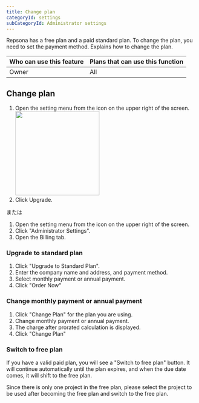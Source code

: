 ```yaml
---
title: Change plan
categoryId: settings
subCategoryId: Administrator settings
---
```


Repsona has a free plan and a paid standard plan. To change the plan, you need to set the payment method. Explains how to change the plan.

|Who can use this feature|Plans that can use this function|
|---|---|
|Owner|All|

## Change plan

1. Open the setting menu from the icon on the upper right of the screen.<br><img src="/images/help/menu-button.png" width="222">
2. Click Upgrade.

または

1. Open the setting menu from the icon on the upper right of the screen.
2. Click "Administrator Settings".
3. Open the Billing tab.

### Upgrade to standard plan

1. Click "Upgrade to Standard Plan".
2. Enter the company name and address, and payment method.
3. Select monthly payment or annual payment.
4. Click "Order Now"

### Change monthly payment or annual payment

1. Click "Change Plan" for the plan you are using.
2. Change monthly payment or annual payment.
3. The charge after prorated calculation is displayed.
4.  Click "Change Plan"

### Switch to free plan

If you have a valid paid plan, you will see a "Switch to free plan" button. It will continue automatically until the plan expires, and when the due date comes, it will shift to the free plan.

Since there is only one project in the free plan, please select the project to be used after becoming the free plan and switch to the free plan.
